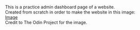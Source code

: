 This is a practice admin dashboard page of a website.  
Created from scratch in order to make the website in this image:  
[Image](https://cdn.statically.io/gh/TheOdinProject/curriculum/43cc6ab69fdfbef40d431a65677d2144668930ac/intermediate_html_css/grid/project_admin_dashboard/imgs/dashboard-project.png)  
Credit to The Odin Project for the image.
